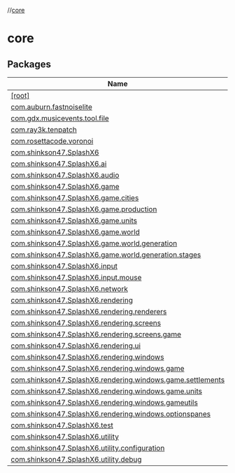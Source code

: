 //[core](index.md)

# core

## Packages

| Name |
|---|
| [[root]](core/[root]/index.md) |
| [com.auburn.fastnoiselite](core/com.auburn.fastnoiselite/index.md) |
| [com.gdx.musicevents.tool.file](core/com.gdx.musicevents.tool.file/index.md) |
| [com.ray3k.tenpatch](core/com.ray3k.tenpatch/index.md) |
| [com.rosettacode.voronoi](core/com.rosettacode.voronoi/index.md) |
| [com.shinkson47.SplashX6](core/com.shinkson47.SplashX6/index.md) |
| [com.shinkson47.SplashX6.ai](core/com.shinkson47.SplashX6.ai/index.md) |
| [com.shinkson47.SplashX6.audio](core/com.shinkson47.SplashX6.audio/index.md) |
| [com.shinkson47.SplashX6.game](core/com.shinkson47.SplashX6.game/index.md) |
| [com.shinkson47.SplashX6.game.cities](core/com.shinkson47.SplashX6.game.cities/index.md) |
| [com.shinkson47.SplashX6.game.production](core/com.shinkson47.SplashX6.game.production/index.md) |
| [com.shinkson47.SplashX6.game.units](core/com.shinkson47.SplashX6.game.units/index.md) |
| [com.shinkson47.SplashX6.game.world](core/com.shinkson47.SplashX6.game.world/index.md) |
| [com.shinkson47.SplashX6.game.world.generation](core/com.shinkson47.SplashX6.game.world.generation/index.md) |
| [com.shinkson47.SplashX6.game.world.generation.stages](core/com.shinkson47.SplashX6.game.world.generation.stages/index.md) |
| [com.shinkson47.SplashX6.input](core/com.shinkson47.SplashX6.input/index.md) |
| [com.shinkson47.SplashX6.input.mouse](core/com.shinkson47.SplashX6.input.mouse/index.md) |
| [com.shinkson47.SplashX6.network](core/com.shinkson47.SplashX6.network/index.md) |
| [com.shinkson47.SplashX6.rendering](core/com.shinkson47.SplashX6.rendering/index.md) |
| [com.shinkson47.SplashX6.rendering.renderers](core/com.shinkson47.SplashX6.rendering.renderers/index.md) |
| [com.shinkson47.SplashX6.rendering.screens](core/com.shinkson47.SplashX6.rendering.screens/index.md) |
| [com.shinkson47.SplashX6.rendering.screens.game](core/com.shinkson47.SplashX6.rendering.screens.game/index.md) |
| [com.shinkson47.SplashX6.rendering.ui](core/com.shinkson47.SplashX6.rendering.ui/index.md) |
| [com.shinkson47.SplashX6.rendering.windows](core/com.shinkson47.SplashX6.rendering.windows/index.md) |
| [com.shinkson47.SplashX6.rendering.windows.game](core/com.shinkson47.SplashX6.rendering.windows.game/index.md) |
| [com.shinkson47.SplashX6.rendering.windows.game.settlements](core/com.shinkson47.SplashX6.rendering.windows.game.settlements/index.md) |
| [com.shinkson47.SplashX6.rendering.windows.game.units](core/com.shinkson47.SplashX6.rendering.windows.game.units/index.md) |
| [com.shinkson47.SplashX6.rendering.windows.gameutils](core/com.shinkson47.SplashX6.rendering.windows.gameutils/index.md) |
| [com.shinkson47.SplashX6.rendering.windows.optionspanes](core/com.shinkson47.SplashX6.rendering.windows.optionspanes/index.md) |
| [com.shinkson47.SplashX6.test](core/com.shinkson47.SplashX6.test/index.md) |
| [com.shinkson47.SplashX6.utility](core/com.shinkson47.SplashX6.utility/index.md) |
| [com.shinkson47.SplashX6.utility.configuration](core/com.shinkson47.SplashX6.utility.configuration/index.md) |
| [com.shinkson47.SplashX6.utility.debug](core/com.shinkson47.SplashX6.utility.debug/index.md) |

